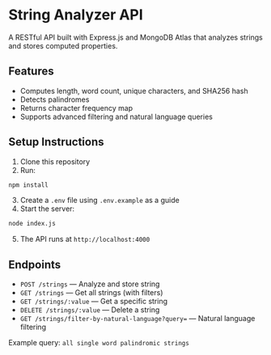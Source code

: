 # String Analyzer API

A RESTful API built with Express.js and MongoDB Atlas that analyzes strings and stores computed properties.

## Features
- Computes length, word count, unique characters, and SHA256 hash
- Detects palindromes
- Returns character frequency map
- Supports advanced filtering and natural language queries

## Setup Instructions
1. Clone this repository
2. Run:
```bash
npm install
```
3. Create a `.env` file using `.env.example` as a guide
4. Start the server:
```bash
node index.js
```
5. The API runs at `http://localhost:4000`

## Endpoints
- `POST /strings` — Analyze and store string
- `GET /strings` — Get all strings (with filters)
- `GET /strings/:value` — Get a specific string
- `DELETE /strings/:value` — Delete a string
- `GET /strings/filter-by-natural-language?query=` — Natural language filtering

Example query: `all single word palindromic strings`
